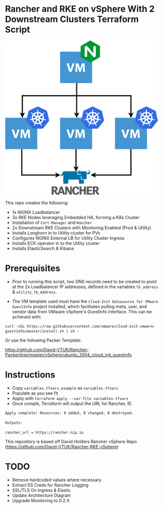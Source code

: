 # Rancher and RKE on vSphere With 2 Downstream Clusters Terraform Script

![Architecture Diagram](./Images/Architecture.png)

This repo creates the following:

* 1x NGINX Loadbalancer
* 3x RKE Nodes leveraging Embedded HA, forming a K8s Cluster
* Installation of `Cert-Manager` and `Rancher` 
* 2x Downstream RKE Clusters with Monitoring Enabled (Prod & Utility)
* Installs Longhorn in to Utility cluster for PVs
* Configures NGINX External LB for Utility Cluster Ingress
* Installs ECK operator in to the Utility cluster
* Installs ElasticSearch & Kibana

# Prerequisites

* Prior to running this script, two DNS records need to be created to point at the 2x Loadbalancer IP addresses, defined in the variables `lb_address` & `utility_lb_Address`.

* The VM template used must have the `Cloud-Init Datasource for VMware GuestInfo` project installed, which facilitates pulling meta, user, and vendor data from VMware vSphere's GuestInfo interface. This can be achieved with:

```
curl -sSL https://raw.githubusercontent.com/vmware/cloud-init-vmware-guestinfo/master/install.sh | sh -
```

Or use the following Packer Template:

https://github.com/David-VTUK/Rancher-Packer/tree/master/vSphere/ubuntu_2004_cloud_init_guestinfo

# Instructions

* Copy `variables.tfvars.example` as `variables.tfvars`
* Populate as you see fit
* Apply with `terraform apply --var-file variables.tfvars`
* Once comple, Terraform will output the URL for Rancher, IE:

```
Apply complete! Resources: 9 added, 0 changed, 0 destroyed.

Outputs:

rancher_url = https://rancher.nip.io
```
This repository is based off David Holders Rancher vSphere Repo (https://github.com/David-VTUK/Rancher-RKE-vSphere)

# TODO
* Remove hardcoded values where necessary
* Extract ES Creds for Rancher Logging
* SSL/TLS On Ingress & Elastic
* Update Architecture Diagram
* Upgrade Monitoring to 0.2.X